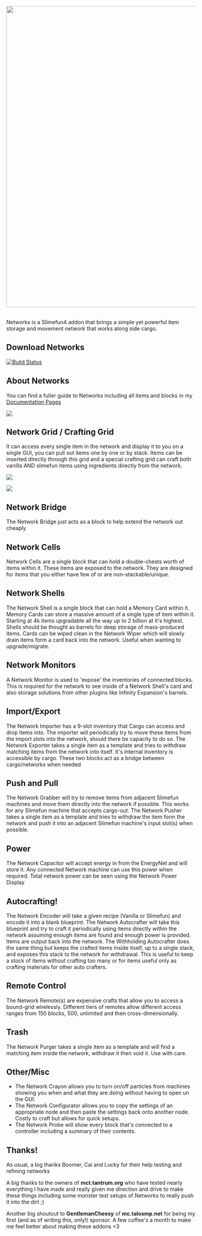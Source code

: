 <p align="center">
<img width="800" src="https://github.com/Sefiraat/Networks/blob/master/images/logo/logo.svg"><br><br>
</p>

Networks is a Slimefun4 addon that brings a simple yet powerful item storage and movement network that works along side
cargo.

## Download Networks

[![Build Status](https://thebusybiscuit.github.io/builds/Sefiraat/Networks/master/badge.svg)](https://thebusybiscuit.github.io/builds/Sefiraat/Networks/master)

## About Networks

You can find a fuller guide to Networks including all items and blocks in my [Documentation Pages](https://sefiraat.gitbook.io/docs/)

![](https://github.com/Sefiraat/Networks/blob/master/images/wiki/setup.png?raw=true)

## Network Grid / Crafting Grid

It can access every single item in the network and display it to you on a single GUI, you can pull out items one by one
or by stack. Items can be inserted directly through this grid and a special crafting grid can craft both vanilla AND
slimefun items using ingredients directly from the network.

![](https://github.com/Sefiraat/Networks/blob/master/images/wiki/grid.png?raw=true)

![](https://github.com/Sefiraat/Networks/blob/master/images/wiki/grid_crafting.png?raw=true)

## Network Bridge

The Network Bridge just acts as a block to help extend the network out cheaply

## Network Cells
Network Cells are a single block that can hold a double-chests worth of items within it. These items are exposed to the network. They are designed for items that you either have few of or are non-stackable/unique.

## Network Shells
The Network Shell is a single block that can hold a Memory Card within it. Memory Cards can store a massive amount of a single type of item within it. Starting at 4k items upgradable all the way up to 2 billion at it's highest. Shells should be thought as barrels for deep storage of mass-produced items.
Cards can be wiped clean in the Network Wiper which will slowly drain items form a card back into the network. Useful when wanting to upgrade/migrate.

## Network Monitors
A Network Monitor is used to 'expose' the inventories of connected blocks. This is required for the network to see inside of a Network Shell's card and also storage solutions from other plugins like Infinity Expansion's barrels.

## Import/Export
The Network Importer has a 9-slot inventory that Cargo can access and drop items into. The importer will periodically try to move these items from the import slots into the network, should there be capacity to do so.
The Network Exporter takes a single item as a template and tries to withdraw matching items from the network into itself. It's internal inventory is accessible by cargo.
These two blocks act as a bridge between cargo/networks when needed

## Push and Pull
The Network Grabber will try to remove items from adjacent Slimefun machines and move them directly into the network if possible. This works for any Slimefun machine that accepts cargo-out.
The Network Pusher takes a single item as a template and tries to withdraw the item form the network and push it into an adjacent Slimefun machine's input slot(s) when possible.

## Power
The Network Capacitor will accept energy in from the EnergyNet and will store it. Any connected Network machine can use this power when required.
Total network power can be seen using the Network Power Display

## Autocrafting!
The Network Encoder will take a given recipe (Vanilla or Slimefun) and encode it into a blank blueprint.
The Network Autocrafter will take this blueprint and try to craft it periodically using items directly within the network assuming enough items are found and enough power is provided. Items are output back into the network.
The Withholding Autocrafter does the same thing but keeps the crafted items inside itself, up to a single stack, and exposes this stack to the network for withdrawal. This is useful to keep a stock of items without crafting too many or for items useful only as crafting materials for other auto crafters.

## Remote Control
The Network Remote(s) are expensive crafts that allow you to access a bound-grid wirelessly. Different tiers of remotes allow different access ranges from 150 blocks, 500, unlimited and then cross-dimensionally.

## Trash
The Network Purger takes a single item as a template and will find a matching item inside the network, withdraw it then void it. Use with care.

## Other/Misc
- The Network Crayon allows you to turn on/off particles from machines showing you when and what they are doing without having to open un the GUI.
- The Network Configurator allows you to copy the settings of an appropriate node and then paste the settings back onto another node. Costly to craft but allows for quick setups.
- The Network Probe will show every block that's connected to a controller including a summary of their contents.


## Thanks!

As usual, a big thanks Boomer, Cai and Lucky for their help testing and refining networks

A big thanks to the owners of **mct.tantrum.org** who have tested nearly everything I have made and really given me direction and drive to make these things including some monster test setups of Networks to really push it into the dirt ;)

Another big shoutout to **GentlemanCheesy** of **mc.talosmp.net** for being my first (and as of writing this, only!) sponsor. A few coffee's a month to make me feel better about making these addons <3
